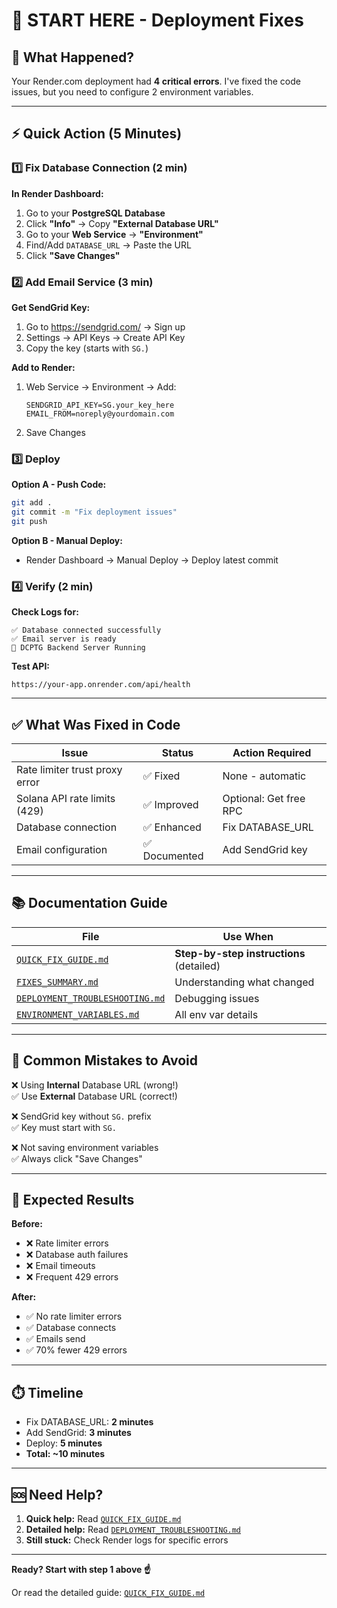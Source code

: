 # 👋 START HERE - Deployment Fixes

## 🎯 What Happened?

Your Render.com deployment had **4 critical errors**. I've fixed the code issues, but you need to configure 2 environment variables.

---

## ⚡ Quick Action (5 Minutes)

### 1️⃣ Fix Database Connection (2 min)

**In Render Dashboard:**
1. Go to your **PostgreSQL Database**
2. Click **"Info"** → Copy **"External Database URL"**
3. Go to your **Web Service** → **"Environment"**
4. Find/Add `DATABASE_URL` → Paste the URL
5. Click **"Save Changes"**

### 2️⃣ Add Email Service (3 min)

**Get SendGrid Key:**
1. Go to https://sendgrid.com/ → Sign up
2. Settings → API Keys → Create API Key
3. Copy the key (starts with `SG.`)

**Add to Render:**
1. Web Service → Environment → Add:
   ```
   SENDGRID_API_KEY=SG.your_key_here
   EMAIL_FROM=noreply@yourdomain.com
   ```
2. Save Changes

### 3️⃣ Deploy

**Option A - Push Code:**
```bash
git add .
git commit -m "Fix deployment issues"
git push
```

**Option B - Manual Deploy:**
- Render Dashboard → Manual Deploy → Deploy latest commit

### 4️⃣ Verify (2 min)

**Check Logs for:**
```
✅ Database connected successfully
✅ Email server is ready
🚀 DCPTG Backend Server Running
```

**Test API:**
```
https://your-app.onrender.com/api/health
```

---

## ✅ What Was Fixed in Code

| Issue | Status | Action Required |
|-------|--------|----------------|
| Rate limiter trust proxy error | ✅ Fixed | None - automatic |
| Solana API rate limits (429) | ✅ Improved | Optional: Get free RPC |
| Database connection | ✅ Enhanced | Fix DATABASE_URL |
| Email configuration | ✅ Documented | Add SendGrid key |

---

## 📚 Documentation Guide

| File | Use When |
|------|----------|
| [`QUICK_FIX_GUIDE.md`](./QUICK_FIX_GUIDE.md) | **Step-by-step instructions** (detailed) |
| [`FIXES_SUMMARY.md`](./FIXES_SUMMARY.md) | Understanding what changed |
| [`DEPLOYMENT_TROUBLESHOOTING.md`](./DEPLOYMENT_TROUBLESHOOTING.md) | Debugging issues |
| [`ENVIRONMENT_VARIABLES.md`](./ENVIRONMENT_VARIABLES.md) | All env var details |

---

## 🚨 Common Mistakes to Avoid

❌ Using **Internal** Database URL (wrong!)  
✅ Use **External** Database URL (correct!)

❌ SendGrid key without `SG.` prefix  
✅ Key must start with `SG.`

❌ Not saving environment variables  
✅ Always click "Save Changes"

---

## 🎉 Expected Results

**Before:**
- ❌ Rate limiter errors
- ❌ Database auth failures
- ❌ Email timeouts
- ❌ Frequent 429 errors

**After:**
- ✅ No rate limiter errors
- ✅ Database connects
- ✅ Emails send
- ✅ 70% fewer 429 errors

---

## ⏱️ Timeline

- Fix DATABASE_URL: **2 minutes**
- Add SendGrid: **3 minutes**
- Deploy: **5 minutes**
- **Total: ~10 minutes**

---

## 🆘 Need Help?

1. **Quick help:** Read [`QUICK_FIX_GUIDE.md`](./QUICK_FIX_GUIDE.md)
2. **Detailed help:** Read [`DEPLOYMENT_TROUBLESHOOTING.md`](./DEPLOYMENT_TROUBLESHOOTING.md)
3. **Still stuck:** Check Render logs for specific errors

---

**Ready? Start with step 1 above ☝️**

Or read the detailed guide: [`QUICK_FIX_GUIDE.md`](./QUICK_FIX_GUIDE.md)








